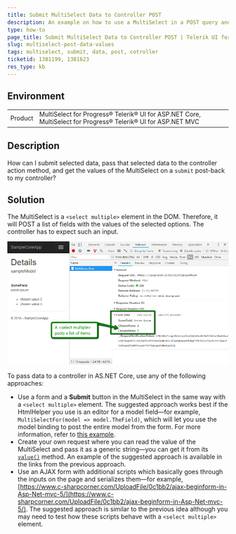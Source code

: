 ```yaml
---
title: Submit MultiSelect Data to Controller POST
description: An example on how to use a MultiSelect in a POST query and read its data in Telerik UI for ASP.NET Core.
type: how-to
page_title: Submit MultiSelect Data to Controller POST | Telerik UI for ASP.NET Core MultiSelect
slug: multiselect-post-data-values
tags: multiselect, submit, data, post, cotroller 
ticketid: 1381199, 1381623
res_type: kb
---
```


## Environment

<table>
	<tr>
		<td>Product</td>
		<td>MultiSelect for Progress® Telerik® UI for ASP.NET Core, MultiSelect for Progress® Telerik® UI for ASP.NET MVC</td>
	</tr>
</table>

## Description

How can I submit selected data, pass that selected data to the controller action method, and get the values of the MultiSelect on a `submit` post-back to my controller?

## Solution

The MultiSelect is a `<select multiple>` element in the DOM. Therefore, it will POST a list of fields with the values of the selected options. The controller has to expect such an input.

![POST data example](images/multiselect-POST-data.png)

To pass data to a controller in AS.NET Core, use any of the following approaches:

* Use a form and a **Submit** button in the MultiSelect in the same way with a `<select multiple>` element. The suggested approach works best if the HtmlHelper you use is an editor for a model field&mdash;for example, `MultiSelectFor(model => model.TheField)`, which will let you use the model binding to post the entire model from the form. For more information, refer to [this example](https://github.com/telerik/ui-for-aspnet-core-examples/tree/master/multiselect/get-post-data).
* Create your own request where you can read the value of the MultiSelect and pass it as a generic string&mdash;you can get it from its [`value()`](https://docs.telerik.com/kendo-ui/api/javascript/ui/multiselect/methods/value) method. An example of the suggested approach is available in the links from the previous approach.
* Use an AJAX form with additional scripts which basically goes through the inputs on the page and serializes them&mdash;for example,  [https://www.c-sharpcorner.com/UploadFile/0c1bb2/ajax-beginform-in-Asp-Net-mvc-5/](https://www.c-sharpcorner.com/UploadFile/0c1bb2/ajax-beginform-in-Asp-Net-mvc-5/). The suggested approach is similar to the previous idea although you may need to test how these scripts behave with a `<select multiple>` element.
